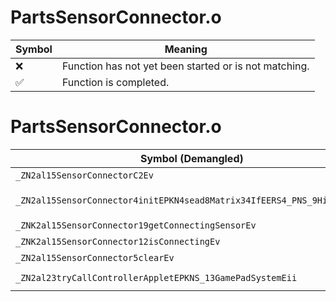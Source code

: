 # PartsSensorConnector.o
| Symbol | Meaning 
| ------------- | ------------- 
| :x: | Function has not yet been started or is not matching. 
| :white_check_mark: | Function is completed. 


# PartsSensorConnector.o
| Symbol (Demangled) | Symbol (Mangled) | Decompiled? |
| ------------- |  ------------- | ------------- |
| `_ZN2al15SensorConnectorC2Ev` | `al::SensorConnector::SensorConnector(void)` | :white_check_mark: |
| `_ZN2al15SensorConnector4initEPKN4sead8Matrix34IfEERS4_PNS_9HitSensorE` | `al::SensorConnector::init(sead::Matrix34<float> const*,sead::Matrix34<float> const&,al::HitSensor *)` | :white_check_mark: |
| `_ZNK2al15SensorConnector19getConnectingSensorEv` | `al::SensorConnector::getConnectingSensor(void)const` | :white_check_mark: |
| `_ZNK2al15SensorConnector12isConnectingEv` | `al::SensorConnector::isConnecting(void)const` | :white_check_mark: |
| `_ZN2al15SensorConnector5clearEv` | `al::SensorConnector::clear(void)` | :white_check_mark: |
| `_ZN2al23tryCallControllerAppletEPKNS_13GamePadSystemEii` | `al::tryCallControllerApplet(al::GamePadSystem const*,int,int)` | :white_check_mark: |
